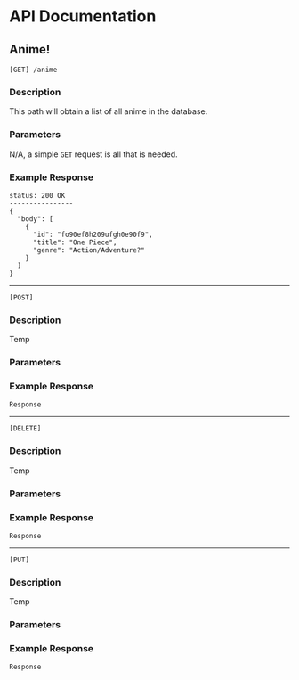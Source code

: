 # API Documentation
## Anime!

```
[GET] /anime
```
### Description
This path will obtain a list of all anime in the database.
### Parameters
N/A, a simple `GET` request is all that is needed.
### Example Response
```
status: 200 OK
----------------
{
  "body": [
    {
      "id": "fo90ef8h209ufgh0e90f9",
      "title": "One Piece",
      "genre": "Action/Adventure?"
    }
  ]
}
```
----

```
[POST]
```
### Description
Temp
### Parameters
### Example Response
```
Response
```
----

```
[DELETE]
```
### Description
Temp
### Parameters
### Example Response
```
Response
```
----

```
[PUT]
```
### Description
Temp
### Parameters
### Example Response
```
Response
```
